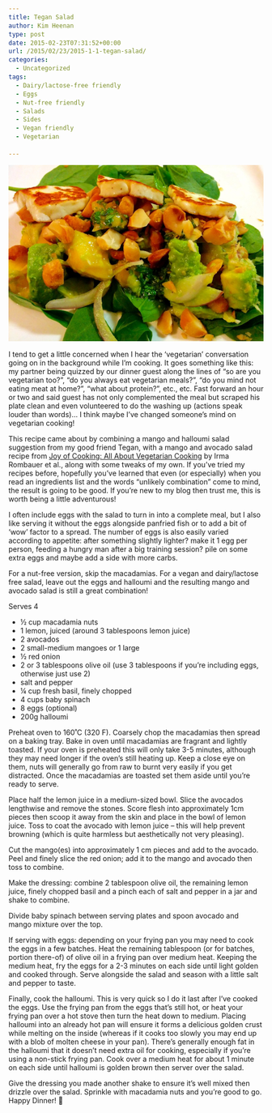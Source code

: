 ```yaml
---
title: Tegan Salad
author: Kim Heenan
type: post
date: 2015-02-23T07:31:52+00:00
url: /2015/02/23/2015-1-1-tegan-salad/
categories:
  - Uncategorized
tags:
  - Dairy/lactose-free friendly
  - Eggs
  - Nut-free friendly
  - Salads
  - Sides
  - Vegan friendly
  - Vegetarian

---
```


![](tegan-salad.jpg)

I tend to get a little concerned when I hear the ‘vegetarian’ conversation going on in the background while I’m cooking. It goes something like this: my partner being quizzed by our dinner guest along the lines of “so are you vegetarian too?”, “do you always eat vegetarian meals?”, “do you mind not eating meat at home?”, “what about protein?”, etc., etc. Fast forward an hour or two and said guest has not only complemented the meal but scraped his plate clean and even volunteered to do the washing up (actions speak louder than words)… I think maybe I’ve changed someone’s mind on vegetarian cooking!

<!--more-->

This recipe came about by combining a mango and halloumi salad suggestion from my good friend Tegan, with a mango and avocado salad recipe from [Joy of Cooking: All About Vegetarian Cooking][joy-of-cooking] by Irma Rombauer et al., along with some tweaks of my own. If you’ve tried my recipes before, hopefully you’ve learned that even (or especially) when you read an ingredients list and the words “unlikely combination” come to mind, the result is going to be good. If you’re new to my blog then trust me, this is worth being a little adventurous!

I often include eggs with the salad to turn in into a complete meal, but I also like serving it without the eggs alongside panfried fish or to add a bit of ‘wow’ factor to a spread. The number of eggs is also easily varied according to appetite: after something slightly lighter? make it 1 egg per person, feeding a hungry man after a big training session? pile on some extra eggs and maybe add a side with more carbs.

For a nut-free version, skip the macadamias. For a vegan and dairy/lactose free salad, leave out the eggs and halloumi and the resulting mango and avocado salad is still a great combination!

Serves 4

  * ½ cup macadamia nuts
  * 1 lemon, juiced (around 3 tablespoons lemon juice)
  * 2 avocados
  * 2 small-medium mangoes or 1 large
  * ½ red onion
  * 2 or 3 tablespoons olive oil (use 3 tablespoons if you’re including eggs, otherwise just use 2)
  * salt and pepper
  * ¼ cup fresh basil, finely chopped
  * 4 cups baby spinach
  * 8 eggs (optional)
  * 200g halloumi

Preheat oven to 160˚C (320 F). Coarsely chop the macadamias then spread on a baking tray. Bake in oven until macadamias are fragrant and lightly toasted. If your oven is preheated this will only take 3-5 minutes, although they may need longer if the oven’s still heating up. Keep a close eye on them, nuts will generally go from raw to burnt very easily if you get distracted. Once the macadamias are toasted set them aside until you’re ready to serve.

Place half the lemon juice in a medium-sized bowl. Slice the avocados lengthwise and remove the stones. Score flesh into approximately 1cm pieces then scoop it away from the skin and place in the bowl of lemon juice. Toss to coat the avocado with lemon juice – this will help prevent browning (which is quite harmless but aesthetically not very pleasing).

Cut the mango(es) into approximately 1 cm pieces and add to the avocado. Peel and finely slice the red onion; add it to the mango and avocado then toss to combine.

Make the dressing: combine 2 tablespoon olive oil, the remaining lemon juice, finely chopped basil and a pinch each of salt and pepper in a jar and shake to combine.

Divide baby spinach between serving plates and spoon avocado and mango mixture over the top.

If serving with eggs: depending on your frying pan you may need to cook the eggs in a few batches. Heat the remaining tablespoon (or for batches, portion there-of) of olive oil in a frying pan over medium heat. Keeping the medium heat, fry the eggs for a 2-3 minutes on each side until light golden and cooked through. Serve alongside the salad and season with a little salt and pepper to taste.

Finally, cook the halloumi. This is very quick so I do it last after I’ve cooked the eggs. Use the frying pan from the eggs that’s still hot, or heat your frying pan over a hot stove then turn the heat down to medium. Placing halloumi into an already hot pan will ensure it forms a delicious golden crust while melting on the inside (whereas if it cooks too slowly you may end up with a blob of molten cheese in your pan). There’s generally enough fat in the halloumi that it doesn’t need extra oil for cooking, especially if you’re using a non-stick frying pan. Cook over a medium heat for about 1 minute on each side until halloumi is golden brown then server over the salad.

Give the dressing you made another shake to ensure it’s well mixed then drizzle over the salad. Sprinkle with macadamia nuts and you’re good to go. Happy Dinner! 🙂
 

 [joy-of-cooking]: http://www.amazon.com/Joy-Cooking-All-About-Vegetarian/dp/B0002Y0SII%3FSubscriptionId%3D0ENGV10E9K9QDNSJ5C82%26tag%3Dfredel09-20%26linkCode%3Dxm2%26camp%3D2025%26creative%3D165953%26creativeASIN%3DB0002Y0SII